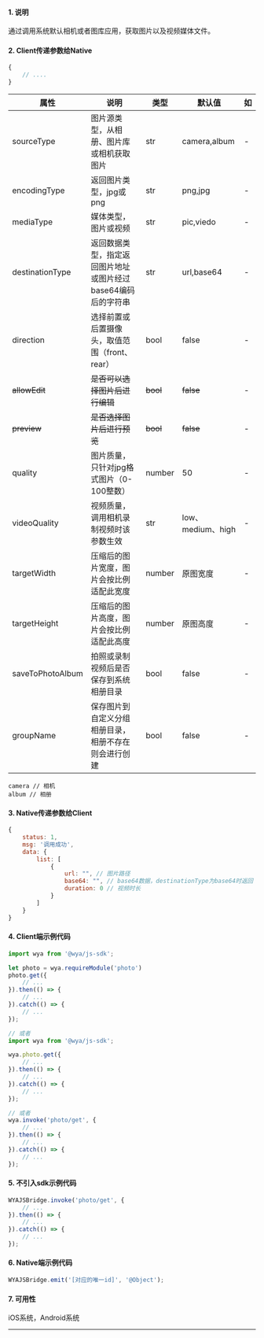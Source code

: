 #### 1. 说明

通过调用系统默认相机或者图库应用，获取图片以及视频媒体文件。

#### 2. Client传递参数给Native

```javascript
{
	// ....
}
```

属性 | 说明 | 类型 | 默认值 | 如
---|---|---|---|---
sourceType | 图片源类型，从相册、图片库或相机获取图片 | str | camera,album | -
encodingType | 返回图片类型，jpg或png | str | png,jpg | -
mediaType | 媒体类型，图片或视频 | str | pic,viedo | -
destinationType | 返回数据类型，指定返回图片地址或图片经过base64编码后的字符串 | str | url,base64 | -
direction | 选择前置或后置摄像头，取值范围（front、rear）| bool | false | -
~~allowEdit~~ | ~~是否可以选择图片后进行编辑~~| ~~bool~~ | ~~false~~ | -
~~preview~~ | ~~是否选择图片后进行预览~~ | ~~bool~~ | ~~false~~ | -
quality | 图片质量，只针对jpg格式图片（0-100整数） | number | 50 | -
videoQuality | 视频质量，调用相机录制视频时该参数生效 | str | low、medium、high | -
targetWidth | 压缩后的图片宽度，图片会按比例适配此宽度 | number | 原图宽度 | -
targetHeight | 压缩后的图片高度，图片会按比例适配此高度 | number | 原图高度 | -
saveToPhotoAlbum | 拍照或录制视频后是否保存到系统相册目录 | bool | false | -
groupName | 保存图片到自定义分组相册目录，相册不存在则会进行创建 | bool | false | -

```
camera // 相机
album // 相册
```

#### 3. Native传递参数给Client

```javascript
{
	status: 1,
	msg: '调用成功',
	data: {
		list: [
			{
				url: "", // 图片路径
				base64: "", // base64数据，destinationType为base64时返回
				duration: 0 // 视频时长
			}
		]
	}
}
```

#### 4. Client端示例代码

```javascript
import wya from '@wya/js-sdk';

let photo = wya.requireModule('photo')
photo.get({
	// ...
}).then(() => {
	// ...
}).catch(() => {
	// ...
});

// 或者
import wya from '@wya/js-sdk';

wya.photo.get({
	// ...
}).then(() => {
	// ...
}).catch(() => {
	// ...
});

// 或者
wya.invoke('photo/get', {
	// ...
}).then(() => {
	// ...
}).catch(() => {
	// ...
});
```

#### 5. 不引入sdk示例代码

```javascript
WYAJSBridge.invoke('photo/get', {
	// ...
}).then(() => {
	// ...
}).catch(() => {
	// ...
});
```

#### 6. Native端示例代码

```javascript
WYAJSBridge.emit('[对应的唯一id]', '@Object');
```

#### 7. 可用性

iOS系统，Android系统

---------

